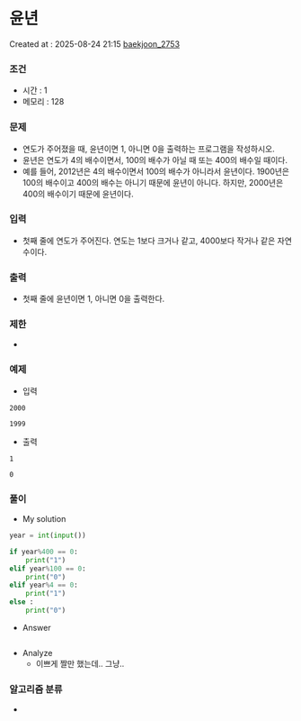 # 윤년
Created at : 2025-08-24 21:15
[baekjoon_2753](https://www.acmicpc.net/problem/2753)

### 조건
- 시간 : 1
- 메모리 : 128
### 문제
- 연도가 주어졌을 때, 윤년이면 1, 아니면 0을 출력하는 프로그램을 작성하시오.
- 윤년은 연도가 4의 배수이면서, 100의 배수가 아닐 때 또는 400의 배수일 때이다.
- 예를 들어, 2012년은 4의 배수이면서 100의 배수가 아니라서 윤년이다. 1900년은 100의 배수이고 400의 배수는 아니기 때문에 윤년이 아니다. 하지만, 2000년은 400의 배수이기 때문에 윤년이다.
### 입력
- 첫째 줄에 연도가 주어진다. 연도는 1보다 크거나 같고, 4000보다 작거나 같은 자연수이다.
### 출력
- 첫째 줄에 윤년이면 1, 아니면 0을 출력한다.
### 제한
- 
### 예제
- 입력
```
2000
```
```
1999
```
- 출력
```
1
``` 
```
0
``` 
### 풀이
- My solution
```python
year = int(input())

if year%400 == 0:
    print("1")
elif year%100 == 0:
    print("0")
elif year%4 == 0:
    print("1")
else :
    print("0")
```

- Answer
```python

```

- Analyze
	- 이쁘게 짤만 했는데.. 그냥..
### 알고리즘 분류
- 